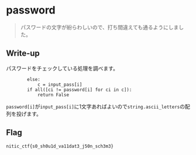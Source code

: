 # password

> パスワードの文字が紛らわしいので、打ち間違えても通るようにしました。

## Write-up

パスワードをチェックしている処理を調べます。

```
		else:
			c = input_pass[i]
		if all([ci != password[i] for ci in c]):
			return False
```

`password[i]`が`input_pass[i]`に1文字あればよいので`string.ascii_letters`の配列を投げます。

## Flag

`nitic_ctf{s0_sh0u1d_va11dat3_j50n_sch3m3}`
